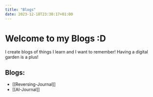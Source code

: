 ```yaml
---
title: "Blogs"
date: 2023-12-18T23:30:17+01:00
---
```


# Welcome to my Blogs :D

I create blogs of things I learn and I want to remember!
Having a digital garden is a plus!

## Blogs:

- [[Reversing-Journal]]
- [[AI-Journal]]
